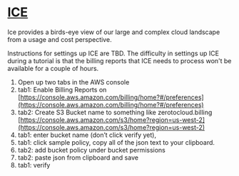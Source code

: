 # <a href="https://github.com/Netflix/ice" target="_blank">ICE</a>

Ice provides a birds-eye view of our large and complex cloud landscape from a usage and cost perspective. 

Instructions for settings up ICE are TBD. 
The difficulty in settings up ICE during a tutorial is that the billing reports that ICE needs to process won't be available for a couple of hours.
 
1. Open up two tabs in the AWS console
2. tab1: Enable Billing Reports on [https://console.aws.amazon.com/billing/home?#/preferences](https://console.aws.amazon.com/billing/home?#/preferences)
3. tab2: Create S3 Bucket name to something like zerotocloud.billing [https://console.aws.amazon.com/s3/home?region=us-west-2](https://console.aws.amazon.com/s3/home?region=us-west-2)
4. tab1: enter bucket name (don’t click verify yet),
5. tab1: click sample policy, copy all of the json text to your clipboard.
6. tab2: add bucket policy under bucket permissions
7. tab2: paste json from clipboard and save
8. tab1: verify